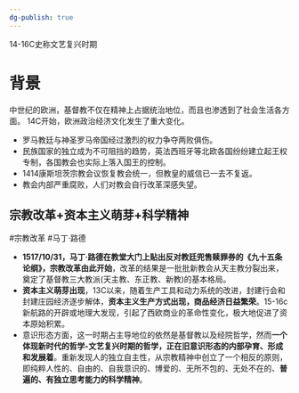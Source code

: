 ```yaml
---
dg-publish: true
---
```

14-16C史称文艺复兴时期
# 背景
中世纪的欧洲，基督教不仅在精神上占据统治地位，而且也渗透到了社会生活各方面。
14C开始，欧洲政治经济文化发生了重大变化。
- 罗马教廷与神圣罗马帝国经过激烈的权力争夺两败俱伤。
- 民族国家的独立成为不可阻挡的趋势，英法西班牙等北欧各国纷纷建立起王权专制，各国教会也实际上落入国王的控制。
- 1414康斯坦茨宗教会议恢复教会统一，但教皇的威信已一去不复返。
- 教会内部严重腐败，人们对教会自行改革深感失望。
## 宗教改革+资本主义萌芽+科学精神
#宗教改革 #马丁·路德 
- **1517/10/31，马丁·路德在教堂大门上贴出反对教廷兜售赎罪券的《九十五条论纲》，宗教改革由此开始**，改革的结果是一批批新教会从天主教分裂出来，奠定了基督教三大教派(天主教、东正教、新教)的基本格局。
- **资本主义萌芽出现**，13C以来，随着生产工具和动力系统的改进，封建行会和封建庄园经济逐步解体，**资本主义生产方式出现，商品经济日益繁荣**。15-16c新航路的开辟或地理大发现，引起了西欧商业的革命性变化，极大地促进了资本原始积累。
- 意识形态方面，这一时期占主导地位的依然是基督教以及经院哲学，然而**一个体现新时代的哲学-文艺复兴时期的哲学，正在旧意识形态的内部孕育、形成和发展着**。重新发现人的独立自主性，从宗教精神中创立了一个相反的原则，即纯粹人性的、自由的、自我意识的、博爱的、无所不包的、无处不在的、**普遍的、有独立思考能力的科学精神**。